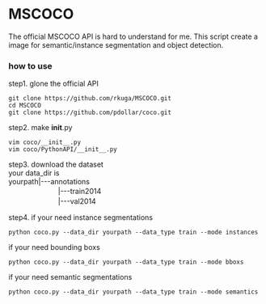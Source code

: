 # MSCOCO
The official MSCOCO API is hard to understand for me.
This script create a image for semantic/instance segmentation and object detection.

### how to use
step1.
glone the official API

```
git clone https://github.com/rkuga/MSCOCO.git
cd MSCOCO
git clone https://github.com/pdollar/coco.git
```

step2.
make __init__.py
```
vim coco/__init__.py
vim coco/PythonAPI/__init__.py
```

step3.
download the dataset<br>
your data_dir is<br>
yourpath|---annotations<br>
　　　　　　　|---train2014<br>
　　　　　　　|---val2014<br>
   
step4.
if your need instance segmentations
```
python coco.py --data_dir yourpath --data_type train --mode instances
```
if your need bounding boxs
```
python coco.py --data_dir yourpath --data_type train --mode bboxs
```
if your need semantic segmentations
```
python coco.py --data_dir yourpath --data_type train --mode semantics
```




